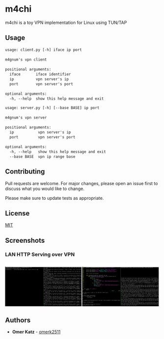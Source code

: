 # m4chi
m4chi is a toy VPN implementation for Linux using TUN/TAP

## Usage

```
usage: client.py [-h] iface ip port

m4gnum's vpn client

positional arguments:
  iface       iface identifier
  ip          vpn server's ip
  port        vpn server's port

optional arguments:
  -h, --help  show this help message and exit
```

```
usage: server.py [-h] [--base BASE] ip port

m4gnum's vpn server

positional arguments:
  ip           vpn server's ip
  port         vpn server's port

optional arguments:
  -h, --help   show this help message and exit
  --base BASE  vpn ip range base
```

## Contributing
Pull requests are welcome. For major changes, please open an issue first to discuss what you would like to change.

Please make sure to update tests as appropriate.

## License
[MIT](https://choosealicense.com/licenses/mit/)

## Screenshots

### LAN HTTP Serving over VPN
![http serving](https://github.com/omerk2511/m4chi/blob/master/assets/1.png?raw=true)

## Authors
- **Omer Katz** - [omerk2511](https://github.com/omerk2511)
